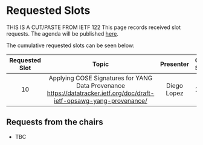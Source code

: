 # Requested Slots

THIS IS A CUT/PASTE FROM IETF 122
This page records received slot requests. The agenda will be published [here](https://github.com/IETF-OPSAWG-WG/IETF-Meetings/blob/main/123/agenda.md).

The cumulative requested slots can be seen below:

| Requested Slot          | Topic              |  Presenter | Cumulative Slots   | In Person?   | Adopted?  | Discussed? | Granted Status|
|:-------------:|:-----------------:|:-----:|:----------------|:--------|:--------|:--------|:--------|
| 10  | Applying COSE Signatures for YANG Data Provenance https://datatracker.ietf.org/doc/draft-ietf-opsawg-yang-provenance/ | Diego Lopez | 10 | Y | Y |  | - |


## Requests from the chairs

* TBC
